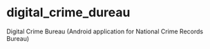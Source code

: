 # digital_crime_dureau
Digital Crime Bureau (Android application for National Crime Records Bureau)


